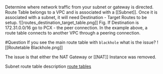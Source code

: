 Determine where network traffic from your subnet or gateway is directed.
Route Table belongs to a VPC and is associated with a [[Subnet]].
Once it is associated with a subnet, it will need Destination - Target Routes to be setup.
![[routes_destination_target_table.png]]
Fig. If Destination is 172.31.0.0/16 go to PCX - the peer connection.
In the example above, a route table connects to another VPC through a peering connection.

#Question If you see the main route table with `blackhole` what is the issue?
![[Routetable Blackhole.png]]

The issue is that either the NAT Gateway or [[NAT]] Instance was removed.

Subnet route table description
 [route tables](https://docs.aws.amazon.com/vpc/latest/userguide/VPC_Route_Tables.html) 
